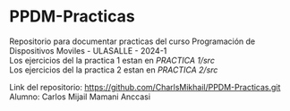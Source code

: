 # PPDM-Practicas
Repositorio para documentar practicas del curso Programación de Dispositivos Moviles - ULASALLE - 2024-1  
Los ejercicios del la practica 1 estan en *PRACTICA 1/src*  
Los ejercicios del la practica 2 estan en *PRACTICA 2/src*  

Link del repositorio: https://github.com/CharlsMikhail/PPDM-Practicas.git  
Alumno: Carlos Mijail Mamani Anccasi  

